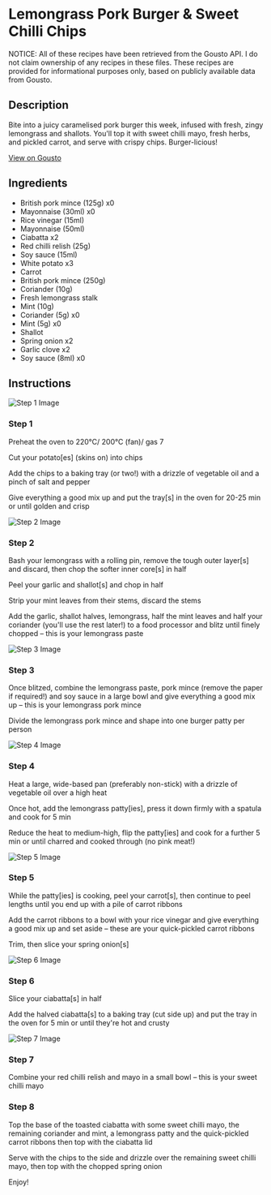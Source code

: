 # Lemongrass Pork Burger & Sweet Chilli Chips

NOTICE: All of these recipes have been retrieved from the Gousto API. I do not claim ownership of any recipes in these files. These recipes are provided for informational purposes only, based on publicly available data from Gousto.

## Description

Bite into a juicy caramelised pork burger this week, infused with fresh, zingy lemongrass and shallots. You'll top it with sweet chilli mayo, fresh herbs, and pickled carrot, and serve with crispy chips. Burger-licious! 

[View on Gousto](https://www.gousto.co.uk/recipes/cookbook/lemongrass-pork-burger-sweet-chilli-chips)

## Ingredients

- British pork mince (125g) x0
- Mayonnaise (30ml) x0
- Rice vinegar (15ml)
- Mayonnaise (50ml)
- Ciabatta x2
- Red chilli relish (25g)
- Soy sauce (15ml)
- White potato x3
- Carrot
- British pork mince (250g)
- Coriander (10g)
- Fresh lemongrass stalk
- Mint (10g)
- Coriander (5g) x0
- Mint (5g) x0
- Shallot
- Spring onion x2
- Garlic clove x2
- Soy sauce (8ml) x0

## Instructions

![Step 1 Image](https://production-media.gousto.co.uk/cms/recipe-step-image/Step-1-1583416464893-x200.jpg)

### Step 1

Preheat the oven to 220°C/ 200°C (fan)/ gas 7

Cut your potato[es] (skins on) into chips

Add the chips to a baking tray (or two!) with a drizzle of vegetable oil and a pinch of salt and pepper

Give everything a good mix up and put the tray[s] in the oven for 20-25 min or until golden and crisp

![Step 2 Image](https://production-media.gousto.co.uk/cms/recipe-step-image/Step-2-1583416470954-x200.jpg)

### Step 2

Bash your lemongrass with a rolling pin, remove the tough outer layer[s]<span class="text-danger"> </span>and discard, then chop the softer inner core[s] in half

Peel your garlic and shallot[s] and chop in half

Strip your mint leaves from their stems, discard the stems

Add the garlic, shallot halves, lemongrass, half the mint leaves and half your coriander (you'll use the rest later!) to a food processor and blitz until finely chopped – this is your lemongrass paste

![Step 3 Image](https://production-media.gousto.co.uk/cms/recipe-step-image/Step-3-1583416474757-x200.jpg)

### Step 3

Once blitzed, combine the lemongrass paste, pork mince (remove the paper if required!) and soy sauce in a large bowl and give everything a good mix up – this is your lemongrass pork mince

Divide the lemongrass pork mince and shape into one burger patty per person

![Step 4 Image](https://production-media.gousto.co.uk/cms/recipe-step-image/Step-4-1583416478408-x200.jpg)

### Step 4

Heat a large, wide-based pan (preferably non-stick) with a drizzle of vegetable oil over a high heat

Once hot, add the lemongrass patty[ies], press it down firmly with a spatula and cook for 5 min

Reduce the heat to medium-high, flip the patty[ies] and cook for a further 5 min or until charred and cooked through (no pink meat!)

![Step 5 Image](https://production-media.gousto.co.uk/cms/recipe-step-image/Step-5-1583416483337-x200.jpg)

### Step 5

While the patty[ies] is cooking, peel your carrot[s], then continue to peel lengths until you end up with a pile of carrot ribbons

Add the carrot ribbons to a bowl with your rice vinegar and give everything a good mix up and set aside – these are your quick-pickled carrot ribbons

Trim, then slice your spring onion[s]

![Step 6 Image](https://production-media.gousto.co.uk/cms/recipe-step-image/Step-6-1583416487864-x200.jpg)

### Step 6

Slice your ciabatta[s] in half

Add the halved ciabatta[s] to a baking tray (cut side up) and put the tray in the oven for 5 min or until they're hot and crusty

![Step 7 Image](https://production-media.gousto.co.uk/cms/recipe-step-image/Step-7-1583416492592-x200.jpg)

### Step 7

Combine your red chilli relish and mayo in a small bowl – this is your sweet chilli mayo

### Step 8

Top the base of the toasted ciabatta with some sweet chilli mayo, the remaining coriander and mint, a lemongrass patty and the quick-pickled carrot ribbons then top with the ciabatta lid

Serve with the chips to the side and drizzle over the remaining sweet chilli mayo, then top with the chopped spring onion

Enjoy!

